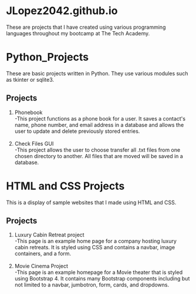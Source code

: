 # JLopez2042.github.io

These are projects that I have created using various programming languages throughout my bootcamp at The Tech Academy.

# Python_Projects

These are basic projects written in Python. They use various modules such as tkinter or sqlite3.

## Projects

<ol>
 <li> Phonebook </li>
  -This project functions as a phone book for a user. It saves a contact's name, phone number, and email address in a database and allows the user to update and delete previously stored entries.
 <br>
 <br>
 <li> Check Files GUI </li>
  -This project allows the user to choose transfer all .txt files from one chosen directory to another. All files that are moved will be saved in a database.
</ol>

# HTML and CSS Projects

This is a display of sample websites that I made using HTML and CSS.

## Projects

<ol>
 <li> Luxury Cabin Retreat project</li>
  -This page is an example home page for a company hosting luxury cabin retreats. It is styled using CSS and contains a navbar, image containers, and a form.
 <br>
 <br>
 <li> Movie Cinema Project</li>
  -This page is an example homepage for a Movie theater that is styled using Bootstrap 4. It contains many Bootstrap components including but not limited to a navbar, jumbotron, form, cards, and dropdowns.
</ol>

